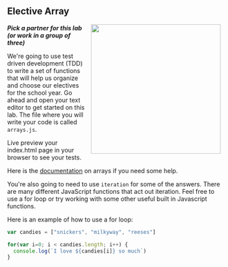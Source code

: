 

## Elective Array
<img src="https://s3.amazonaws.com/after-school-assets/electives.jpg" width="300px" align="right" hspace="10"> ***Pick a partner for this lab (or work in a group of three)***

We're going to use test driven development (TDD) to write a set of functions that will help us organize and choose our electives for the school year. Go ahead and open your text editor to get started on this lab. The file where you will write your code is called `arrays.js`.

Live preview your index.html page in your browser to see your tests.

Here is the [documentation](https://developer.mozilla.org/en-US/docs/Web/JavaScript/Reference/Global_Objects/Array) on arrays if you need some help. 

You're also going to need to use `iteration` for some of the answers. There are many different JavaScript functions that act out iteration. Feel free to use a for loop or try working with some other useful built in Javascript functions. 

Here is an example of how to use a for loop:
```js
var candies = ["snickers", "milkyway", "reeses"]

for(var i=0; i < candies.length; i++) {
  console.log(`I love ${candies[i]} so much`)
}
```
